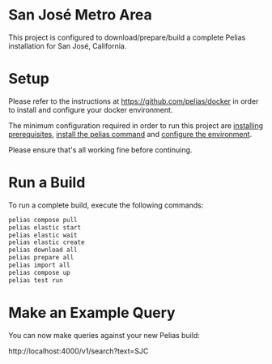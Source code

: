 
# San José Metro Area

This project is configured to download/prepare/build a complete Pelias installation for San José, California.

# Setup

Please refer to the instructions at https://github.com/pelias/docker in order to install and configure your docker environment.

The minimum configuration required in order to run this project are [installing prerequisites](https://github.com/pelias/docker#prerequisites), [install the pelias command](https://github.com/pelias/docker#installing-the-pelias-command) and [configure the environment](https://github.com/pelias/docker#configure-environment).

Please ensure that's all working fine before continuing.

# Run a Build

To run a complete build, execute the following commands:

```bash
pelias compose pull
pelias elastic start
pelias elastic wait
pelias elastic create
pelias download all
pelias prepare all
pelias import all
pelias compose up
pelias test run
```

# Make an Example Query

You can now make queries against your new Pelias build:

http://localhost:4000/v1/search?text=SJC
